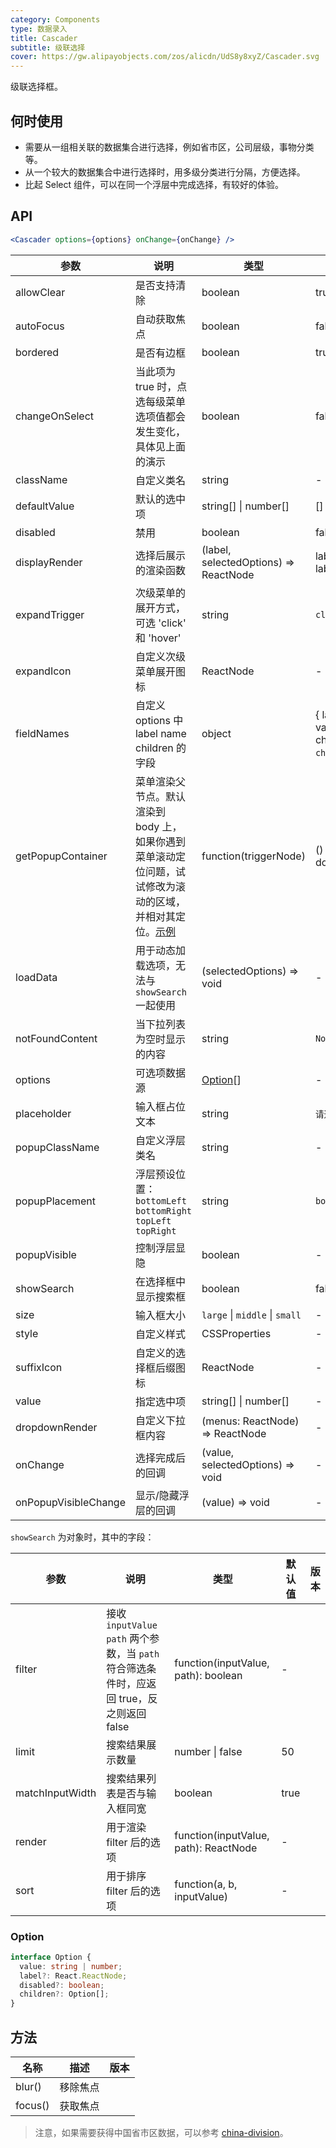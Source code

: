 ```yaml
---
category: Components
type: 数据录入
title: Cascader
subtitle: 级联选择
cover: https://gw.alipayobjects.com/zos/alicdn/UdS8y8xyZ/Cascader.svg
---
```


级联选择框。

## 何时使用

- 需要从一组相关联的数据集合进行选择，例如省市区，公司层级，事物分类等。
- 从一个较大的数据集合中进行选择时，用多级分类进行分隔，方便选择。
- 比起 Select 组件，可以在同一个浮层中完成选择，有较好的体验。

## API

```jsx
<Cascader options={options} onChange={onChange} />
```

| 参数 | 说明 | 类型 | 默认值 | 版本 |
| --- | --- | --- | --- | --- |
| allowClear | 是否支持清除 | boolean | true |  |
| autoFocus | 自动获取焦点 | boolean | false |  |
| bordered | 是否有边框 | boolean | true |  |
| changeOnSelect | 当此项为 true 时，点选每级菜单选项值都会发生变化，具体见上面的演示 | boolean | false |  |
| className | 自定义类名 | string | - |  |
| defaultValue | 默认的选中项 | string\[] \| number\[] | \[] |  |
| disabled | 禁用 | boolean | false |  |
| displayRender | 选择后展示的渲染函数 | (label, selectedOptions) => ReactNode | label => label.join(`/`) |  |
| expandTrigger | 次级菜单的展开方式，可选 'click' 和 'hover' | string | `click` |  |
| expandIcon | 自定义次级菜单展开图标 | ReactNode | - | 4.4.0 |
| fieldNames | 自定义 options 中 label name children 的字段 | object | { label: `label`, value: `value`, children: `children` } |  |
| getPopupContainer | 菜单渲染父节点。默认渲染到 body 上，如果你遇到菜单滚动定位问题，试试修改为滚动的区域，并相对其定位。[示例](https://codepen.io/afc163/pen/zEjNOy?editors=0010) | function(triggerNode) | () => document.body |  |
| loadData | 用于动态加载选项，无法与 `showSearch` 一起使用 | (selectedOptions) => void | - |  |
| notFoundContent | 当下拉列表为空时显示的内容 | string | `Not Found` |  |
| options | 可选项数据源 | [Option](#Option)[] | - |  |
| placeholder | 输入框占位文本 | string | `请选择` |  |
| popupClassName | 自定义浮层类名 | string | - |  |
| popupPlacement | 浮层预设位置：`bottomLeft` `bottomRight` `topLeft` `topRight` | string | `bottomLeft` |  |
| popupVisible | 控制浮层显隐 | boolean | - |  |
| showSearch | 在选择框中显示搜索框 | boolean | false |  |
| size | 输入框大小 | `large` \| `middle` \| `small` | - |  |
| style | 自定义样式 | CSSProperties | - |  |
| suffixIcon | 自定义的选择框后缀图标 | ReactNode | - |  |
| value | 指定选中项 | string\[] \| number\[] | - |  |
| dropdownRender | 自定义下拉框内容 | (menus: ReactNode) => ReactNode | - | 4.4.0 |
| onChange | 选择完成后的回调 | (value, selectedOptions) => void | - |  |
| onPopupVisibleChange | 显示/隐藏浮层的回调 | (value) => void | - |  |

`showSearch` 为对象时，其中的字段：

| 参数 | 说明 | 类型 | 默认值 | 版本 |
| --- | --- | --- | --- | --- |
| filter | 接收 `inputValue` `path` 两个参数，当 `path` 符合筛选条件时，应返回 true，反之则返回 false | function(inputValue, path): boolean | - |  |
| limit | 搜索结果展示数量 | number \| false | 50 |  |
| matchInputWidth | 搜索结果列表是否与输入框同宽 | boolean | true |  |
| render | 用于渲染 filter 后的选项 | function(inputValue, path): ReactNode | - |  |
| sort | 用于排序 filter 后的选项 | function(a, b, inputValue) | - |  |

### Option

```typescript
interface Option {
  value: string | number;
  label?: React.ReactNode;
  disabled?: boolean;
  children?: Option[];
}
```

## 方法

| 名称    | 描述     | 版本 |
| ------- | -------- | ---- |
| blur()  | 移除焦点 |      |
| focus() | 获取焦点 |      |

> 注意，如果需要获得中国省市区数据，可以参考 [china-division](https://gist.github.com/afc163/7582f35654fd03d5be7009444345ea17)。

